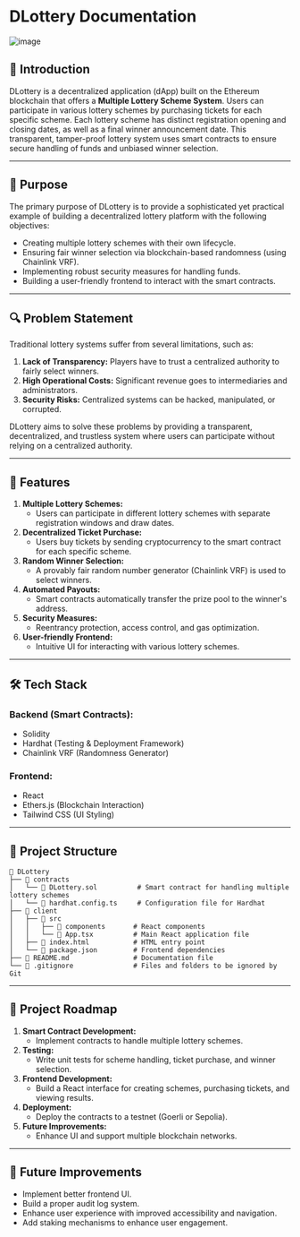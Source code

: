 # DLottery Documentation
![image](https://github.com/user-attachments/assets/8f37bab2-dcce-436a-affe-9cea09a67ee8)

## 📌 Introduction
DLottery is a decentralized application (dApp) built on the Ethereum blockchain that offers a **Multiple Lottery Scheme System**. Users can participate in various lottery schemes by purchasing tickets for each specific scheme. Each lottery scheme has distinct registration opening and closing dates, as well as a final winner announcement date. This transparent, tamper-proof lottery system uses smart contracts to ensure secure handling of funds and unbiased winner selection.

---

## 🎯 Purpose
The primary purpose of DLottery is to provide a sophisticated yet practical example of building a decentralized lottery platform with the following objectives:
- Creating multiple lottery schemes with their own lifecycle.
- Ensuring fair winner selection via blockchain-based randomness (using Chainlink VRF).
- Implementing robust security measures for handling funds.
- Building a user-friendly frontend to interact with the smart contracts.

---

## 🔍 Problem Statement
Traditional lottery systems suffer from several limitations, such as:
1. **Lack of Transparency:** Players have to trust a centralized authority to fairly select winners.
2. **High Operational Costs:** Significant revenue goes to intermediaries and administrators.
3. **Security Risks:** Centralized systems can be hacked, manipulated, or corrupted.

DLottery aims to solve these problems by providing a transparent, decentralized, and trustless system where users can participate without relying on a centralized authority.

---

## 📖 Features
1. **Multiple Lottery Schemes:**
   - Users can participate in different lottery schemes with separate registration windows and draw dates.
2. **Decentralized Ticket Purchase:**
   - Users buy tickets by sending cryptocurrency to the smart contract for each specific scheme.
3. **Random Winner Selection:**
   - A provably fair random number generator (Chainlink VRF) is used to select winners.
4. **Automated Payouts:**
   - Smart contracts automatically transfer the prize pool to the winner's address.
5. **Security Measures:**
   - Reentrancy protection, access control, and gas optimization.
6. **User-friendly Frontend:**
   - Intuitive UI for interacting with various lottery schemes.

---

## 🛠️ Tech Stack
### **Backend (Smart Contracts):**
- Solidity
- Hardhat (Testing & Deployment Framework)
- Chainlink VRF (Randomness Generator)

### **Frontend:**
- React
- Ethers.js (Blockchain Interaction)
- Tailwind CSS (UI Styling)

---

## 📂 Project Structure
```
📁 DLottery
├── 📁 contracts
│   └── 📄 DLottery.sol          # Smart contract for handling multiple lottery schemes
│   └── 📄 hardhat.config.ts     # Configuration file for Hardhat
├── 📁 client
│   ├── 📁 src
│   │   ├── 📁 components       # React components
│   │   └── 📄 App.tsx          # Main React application file
│   ├── 📄 index.html           # HTML entry point
│   └── 📄 package.json         # Frontend dependencies
├── 📄 README.md                # Documentation file
└── 📄 .gitignore               # Files and folders to be ignored by Git
```

---

## 📅 Project Roadmap
1. **Smart Contract Development:**
   - Implement contracts to handle multiple lottery schemes.
2. **Testing:**
   - Write unit tests for scheme handling, ticket purchase, and winner selection.
3. **Frontend Development:**
   - Build a React interface for creating schemes, purchasing tickets, and viewing results.
4. **Deployment:**
   - Deploy the contracts to a testnet (Goerli or Sepolia).
5. **Future Improvements:**
   - Enhance UI and support multiple blockchain networks.

---

## 📢 Future Improvements
- Implement better frontend UI.
- Build a proper audit log system.
- Enhance user experience with improved accessibility and navigation.
- Add staking mechanisms to enhance user engagement.



